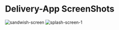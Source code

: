# Delivery-App ScreenShots

![sandwish-screen](https://user-images.githubusercontent.com/78531324/183623855-b0cdfc71-c03c-4f71-8df2-81f60004765c.jpg)
![splash-screen-1](https://user-images.githubusercontent.com/78531324/183623860-df45bb56-48d5-4981-bb7f-3d256e3f871e.jpg)
